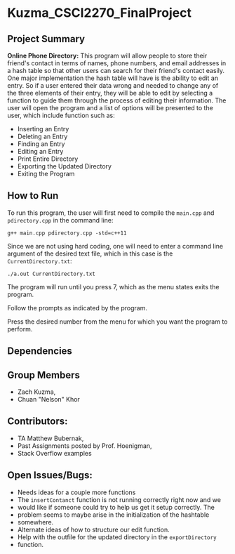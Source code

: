# Kuzma_CSCI2270_FinalProject
## Project Summary
**Online Phone Directory:** This program will allow people to store their friend's contact in terms of names, phone numbers, and email addresses in a hash table so that other users can search for their friend's contact easily.  One major implementation the hash table will have is the ability to edit an entry.  So if a user entered their data wrong and needed to change any of the three elements of their entry, they will be able to edit by selecting a function to guide them through the process of editing their information.  The user will open the program and a list of options will be presented to the user, which include function such as:
- Inserting an Entry
- Deleting an Entry
- Finding an Entry
- Editing an Entry
- Print Entire Directory
- Exporting the Updated Directory
- Exiting the Program

## How to Run
To run this program, the user will first need to compile the `main.cpp` and `pdirectory.cpp` in the command line:

```
g++ main.cpp pdirectory.cpp -std=c++11
```

Since we are not using hard coding, one will need to enter a command line argument of the desired text file, which in this case is the `CurrentDirectory.txt`:

```
./a.out CurrentDirectory.txt
```

The program will run until you press 7, which as the menu states exits the program.

Follow the prompts as indicated by the program.

Press the desired number from the menu for which you want the program to perform.

## Dependencies
## Group Members
- Zach Kuzma,
- Chuan "Nelson" Khor

## Contributors:
- TA Matthew Bubernak,
- Past Assignments posted by Prof. Hoenigman,
- Stack Overflow examples

## Open Issues/Bugs:
- Needs ideas for a couple more functions
- The `insertContanct` function is not running correctly right now and we
- would like if someone could try to help us get it setup correctly.  The
- problem seems to maybe arise in the initialization of the hashtable
- somewhere.
- Alternate ideas of how to structure our edit function.
- Help with the outfile for the updated directory in the `exportDirectory`
- function.
